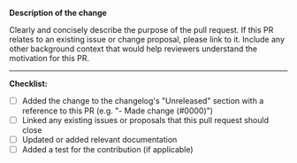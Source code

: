 **Description of the change**

Clearly and concisely describe the purpose of the pull request. If this PR relates to an existing issue or change proposal, please link to it. Include any other background context that would help reviewers understand the motivation for this PR.

---

**Checklist:**

- [ ] Added the change to the changelog's "Unreleased" section with a reference to this PR (e.g. "- Made change (#0000)")
- [ ] Linked any existing issues or proposals that this pull request should close
- [ ] Updated or added relevant documentation
- [ ] Added a test for the contribution (if applicable)
